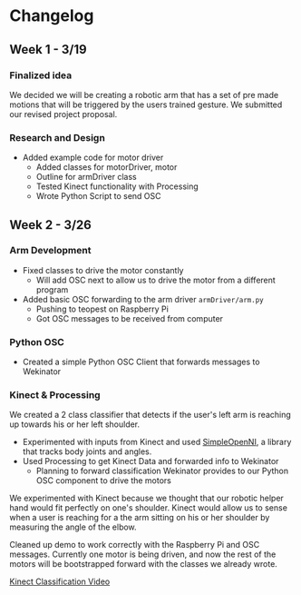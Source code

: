 # Changelog

## Week 1 - 3/19

### Finalized idea
We decided we will be creating a robotic arm that has a set of pre made motions that will be triggered by the users trained gesture. We submitted our revised project proposal.

### Research and Design
- Added example code for motor driver
  - Added classes for motorDriver, motor
  - Outline for armDriver class
  - Tested Kinect functionality with Processing
  - Wrote Python Script to send OSC


## Week 2 - 3/26
### Arm Development
  - Fixed classes to drive the motor constantly
    - Will add OSC next to allow us to drive the motor from a different program
  - Added basic OSC forwarding to the arm driver ```armDriver/arm.py```
    - Pushing to teopest on Raspberry Pi
    - Got OSC messages to be received from computer

### Python OSC
  - Created a simple Python OSC Client that forwards messages to Wekinator

### Kinect & Processing
  We created a 2 class classifier that detects if the user's left arm is reaching up towards his or her left shoulder.
  - Experimented with inputs from Kinect and used [SimpleOpenNI]("https://github.com/wexstorm/simple-openni"), a library that tracks body joints and angles.
  - Used Processing to get Kinect Data and forwarded info to Wekinator
    - Planning to forward classification Wekinator provides to our Python OSC component to drive the motors

We experimented with Kinect because we thought that our robotic helper hand would fit perfectly on one's shoulder. Kinect would allow us to sense when a user is reaching for a the arm sitting on his or her shoulder by measuring the angle of the elbow.

Cleaned up demo to work correctly with the Raspberry Pi and OSC messages. Currently one motor is being driven, and now the rest of the motors will be bootstrapped forward with the classes we already wrote.

[Kinect Classification Video]("https://www.youtube.com/watch?v=aPeoNjqThVM")
